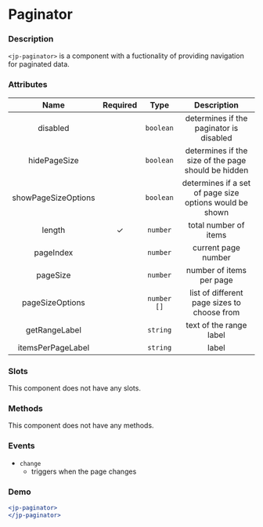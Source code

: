 # Paginator

### Description

`<jp-paginator>` is a component with a fuctionality of providing navigation for paginated data.

### Attributes

| **Name** | **Required** | **Type** | **Description** |
| :----: | :----: | :----: | :---: |
| disabled | | `boolean` | determines if the paginator is disabled |
| hidePageSize | | `boolean` | determines if the size of the page should be hidden |
| showPageSizeOptions | | `boolean` | determines if a set of page size options would be shown |
| length| ✓ | `number`| total number of items |
| pageIndex | | `number` | current page number |
| pageSize | | `number` | number of items per page |
| pageSizeOptions | | `number []` | list of different page sizes to choose from |
| getRangeLabel | | `string` | text of the range label |
| itemsPerPageLabel | | `string`  | label |

  
### Slots

This component does not have any slots.

### Methods

This component does not have any methods.

### Events

- `change` 
  - triggers when the page changes

### Demo

```jsx live
<jp-paginator>
</jp-paginator>
```
